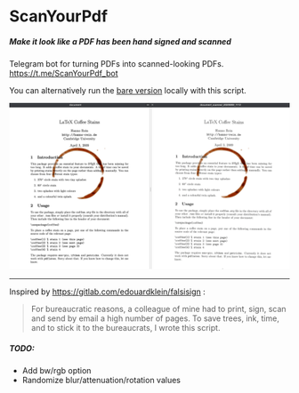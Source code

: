 # ScanYourPdf 

##### Make it look like a PDF has been hand signed and scanned
Telegram bot for turning PDFs into scanned-looking PDFs. https://t.me/ScanYourPdf_bot

You can alternatively run the [bare version](https://github.com/urbanij/ScanYourPdf/bare) locally with this script.



![](./img1.png)



---

Inspired by https://gitlab.com/edouardklein/falsisign :
> For bureaucratic reasons, a colleague of mine had to print, sign, scan and send by email a high number of pages. To save trees, ink, time, and to stick it to the bureaucrats, I wrote this script.

##### TODO:
- Add bw/rgb option
- Randomize blur/attenuation/rotation values